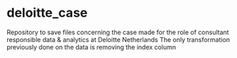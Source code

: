 # deloitte_case
Repository to save files concerning the case made for the role of consultant responsible data &amp; analytics at Deloitte Netherlands
The only transformation previously done on the data is removing the index column
